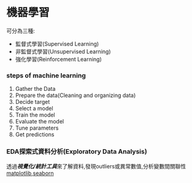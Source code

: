 # 機器學習
可分為三種:
+ 監督式學習(Supervised Learning)
+ 非監督式學習(Unsupervised Learning)
+ 強化學習(Reinforcement Learning)

### steps of machine learning
1. Gather the Data
2. Prepare the data(Cleaning and organizing data)
3. Decide target
4. Select a model
5. Train the model
6. Evaluate the model
7. Tune parameters
8. Get predictions 

### EDA探索式資料分析(Exploratory Data Analysis)
透過***視覺化/統計工具***來了解資料,發現outliers或異常數值,分析變數間關聯性  
[matplotlib](https://matplotlib.org/3.2.2/gallery/index.html),[seaborn](https://seaborn.pydata.org/examples/index.html)
